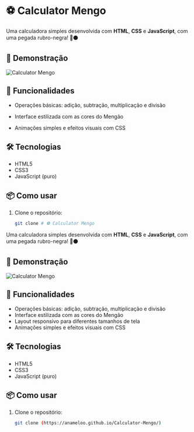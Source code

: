 # ⚽ Calculator Mengo

Uma calculadora simples desenvolvida com **HTML**, **CSS** e **JavaScript**, com uma pegada rubro-negra! 🔴⚫

## 📱 Demonstração

<!-- Você pode colocar aqui um gif ou uma imagem da calculadora -->
![Calculator Mengo](./screenshot.png)

## 🚀 Funcionalidades

- Operações básicas: adição, subtração, multiplicação e divisão
- Interface estilizada com as cores do Mengão

- Animações simples e efeitos visuais com CSS

## 🛠 Tecnologias

- HTML5
- CSS3
- JavaScript (puro)

## 📦 Como usar

1. Clone o repositório:
   ```bash
   git clone # ⚽ Calculator Mengo

Uma calculadora simples desenvolvida com **HTML**, **CSS** e **JavaScript**, com uma pegada rubro-negra! 🔴⚫

## 📱 Demonstração

<!-- Você pode colocar aqui um gif ou uma imagem da calculadora -->
![Calculator Mengo](./screenshot.png)

## 🚀 Funcionalidades

- Operações básicas: adição, subtração, multiplicação e divisão
- Interface estilizada com as cores do Mengão
- Layout responsivo para diferentes tamanhos de tela
- Animações simples e efeitos visuais com CSS

## 🛠 Tecnologias

- HTML5
- CSS3
- JavaScript (puro)

## 📦 Como usar

1. Clone o repositório:
   ```bash
   git clone (https://anameloo.github.io/Calculator-Mengo/)
